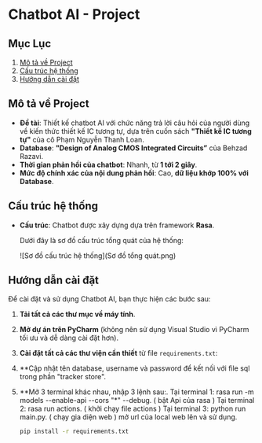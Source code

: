 
# Chatbot AI - Project

## Mục Lục
1. [Mô tả về Project](#mô-tả-về-project)
2. [Cấu trúc hệ thống](#cấu-trúc-hệ-thống)
3. [Hướng dẫn cài đặt](#hướng-dẫn-cài-đặt)

## Mô tả về Project

- **Đề tài**: Thiết kế chatbot AI với chức năng trả lời câu hỏi của người dùng về kiến thức thiết kế IC tương tự, dựa trên cuốn sách **"Thiết kế IC tương tự"** của cô Phạm Nguyễn Thanh Loan.
- **Database**: **"Design of Analog CMOS Integrated Circuits”** của Behzad Razavi.
- **Thời gian phản hồi của chatbot**: Nhanh, từ **1 tới 2 giây**.
- **Mức độ chính xác của nội dung phản hồi**: Cao, **dữ liệu khớp 100% với Database**.

## Cấu trúc hệ thống

- **Cấu trúc**: Chatbot được xây dựng dựa trên framework **Rasa**.

  Dưới đây là sơ đồ cấu trúc tổng quát của hệ thống:

  ![Sơ đồ cấu trúc hệ thống](Sơ đồ tổng quát.png)

## Hướng dẫn cài đặt

Để cài đặt và sử dụng Chatbot AI, bạn thực hiện các bước sau:

1. **Tải tất cả các thư mục về máy tính**.
   
2. **Mở dự án trên PyCharm** (không nên sử dụng Visual Studio vì PyCharm tối ưu và dễ dàng cài đặt hơn).

3. **Cài đặt tất cả các thư viện cần thiết** từ file `requirements.txt`:

4. **Cập nhật tên database, username và password để kết nối với file sql trong phần "tracker store".

5. **Mở 3 terminal khác nhau, nhập 3 lệnh sau:.
Tại terminal 1: rasa run -m models --enable-api --cors "*" --debug. ( bật Api của rasa ) 
Tại terminal 2: rasa run actions. ( khởi chạy file actions )
Tại terminal 3: python run main.py. ( chạy gia diện web ) 
mở url của local web lên và sử dụng.
   ```bash
   pip install -r requirements.txt
